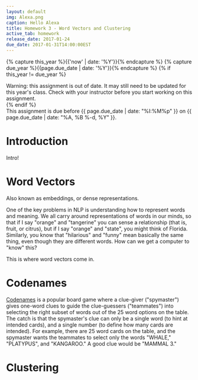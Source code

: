 ```yaml
---
layout: default
img: Alexa.png
caption: Hello Alexa    
title: Homework 3 - Word Vectors and Clustering
active_tab: homework
release_date: 2017-01-24
due_date: 2017-01-31T14:00:00EST
---
```


<!-- Check whether the assignment is up to date -->
{% capture this_year %}{{'now' | date: '%Y'}}{% endcapture %}
{% capture due_year %}{{page.due_date | date: '%Y'}}{% endcapture %}
{% if this_year != due_year %} 
<div class="alert alert-danger">
Warning: this assignment is out of date.  It may still need to be updated for this year's class.  Check with your instructor before you start working on this assignment.
</div>
{% endif %}
<!-- End of check whether the assignment is up to date -->

<div class="alert alert-info">
This assignment is due before {{ page.due_date | date: "%I:%M%p" }} on {{ page.due_date | date: "%A, %B %-d, %Y" }}.
</div>



Introduction
=======================
Intro!

Word Vectors
=======================
Also known as embeddings, or dense representations. 

One of the key problems in NLP is understanding how to represent words and meaning. We all carry around representations of words in our minds, so that if I say "orange" and "tangerine" you can sense a relationship (that is, fruit, or citrus), but if I say "orange" and "state", you might think of Florida. Similarly, you know that "hilarious" and "funny" mean basically the same thing, even though they are different words. How can we get a computer to "know" this?

This is where word vectors come in.


Codenames
=====================
[Codenames](https://boardgamegeek.com/boardgame/178900/codenames) is a popular board game where a clue-giver ("spymaster") gives one-word clues to guide the clue-guessers ("teammates") into selecting the right subset of words out of the 25 word options on the table. The catch is that the spymaster's clue can only be a single word (to hint at intended cards), and a single number (to define how many cards are intended).  For example, there are 25 word cards on the table, and the spymaster wants the teammates to select only the words "WHALE," "PLATYPUS", and "KANGAROO." A good clue would be "MAMMAL 3."


Clustering
======================


